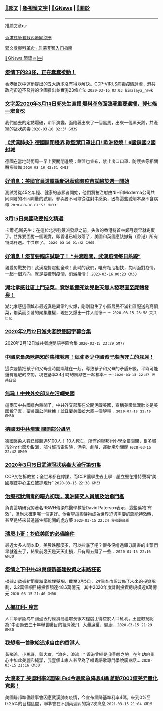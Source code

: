 ###  [:eagle:郭文](https://github.com/ourhimalayas/txt) | [:books:視頻文字](https://github.com/ourhimalayas/txt/blob/master/content/README.md) | [:newspaper:GNews](https://github.com/ourhimalayas/txt/blob/master/content/gnews/README.md) | [:pray:關於](https://github.com/ourhimalayas/home/tree/master/about)
---

推薦文章:point_right:

[香港抗争者致内地同胞书](https://github.com/ourhimalayas/news/blob/master/2019/08/a_letter_from_the_hong_kong_people.md)

[郭文贵爆料革命 · 启蒙开智入门指南](https://github.com/ourhimalayas/txt/issues/1)

[:newspaper:GNews 節錄 :fire: :new:](https://github.com/ourhimalayas/txt/blob/master/content/gnews/README.md) 



### [疫情下的23條，正在蠢蠢欲動！](/content/gnews/1/README.md)

香港反送中運動提出的五大訴求沒有得以解決。CCP-VIRUS病毒疫情肆虐，港共政府卻迫不及待的企圖推出並實施23條立法  `2020-03-16 03:03 himalaya_hawk`

### [文字版2020年3月14日郭先生直播 爆料革命面臨著重要選擇，郭七條一定會改](/content/gnews/2/README.md)

我們過去的定點爆破，和平演變，面臨著出來了一個黑馬，出來一個黑天鵝，共產黨的冠狀病毒  `2020-03-16 02:37 GM39`

### [《武漢肺炎》德國關閉邊界 歐盟禁口罩出口! 歐洲發燒！6國鎖國 2國封城](/content/gnews/3/README.md)

德國在當地時間周一早上要關閉邊境；歐盟也宣布，禁止出口口罩、防護衣等相關醫療設備  `2020-03-16 02:31 GM15`

### [好消息：美國官員透露說新冠狀病毒疫苗試驗於週一開始](/content/gnews/4/README.md)

測試將從45名年輕、健康的志願者開始，他們將被注射由NIH和Moderna公司共同開發的不同劑量的試劑。參與者不可能從注射中感染，因為這些試劑本身不含病毒  `2020-03-16 01:53 GM33`

### [3月15日美國政要推文精選](/content/gnews/5/README.md)

卡爾·巴斯先生：在這位北京強硬派發話之前，失敗的香港特首林鄭月娥早就完蛋了。世界要面對一個現實，即香港已經敗落了，美國和英國應該撤銷（香港）所有特殊待遇。中共來了。  `2020-03-16 01:42 GM65`

### [好消息！疫苗要臨床試驗了！ “共渡難關，武漢疫情每日熱線”](/content/gnews/6/README.md)

親愛的戰友們！武漢疫情震動全球！此時的我們，唯有相助相扶，共同面對疫情，一起一個方向，就是要控制疫情，消滅疫情！  `2020-03-16 00:23 GM30`

### [湖北孝感社區上門送菜，竟然能餓死幼兒數天無人發現直至屍體發臭！](/content/gnews/7/README.md)

湖北孝感這個城市最近真是異常的火爆，剛剛發生了小區居民不滿社區配送的高價菜，爛菜而引發的聚集維權，現在又爆出一件人間慘·······  `2020-03-15 23:58 灭共日记`

### [2020年2月12日滅共者說雙語字幕合集](/content/gnews/8/README.md)

2020年2月12日滅共者說雙語字幕合集  `2020-03-15 23:29 GM77`

### [中國家長愚昧無知的集權教育！促使多少中國孩子走向死亡的深淵！](/content/gnews/9/README.md)

這次疫情把孩子和父母長時間隔離在一起，導致孩子和父母的矛盾升級，平時可能還有逃避的空間，現在基本24小時的隔離在一起根本········  `2020-03-15 22:57 灭共日记`

### [無恥！中共外交部又在污衊美國](/content/gnews/10/README.md)

這兩天中共國牆內熱鬧了，中共外交部現在公開污衊美國，宣稱美國武漢肺炎是美國投了毒，要美國公開數據！並且要美國給大家一個解釋...  `2020-03-15 22:49 GM30`

### [德國因中共病毒 關閉部分邊界](/content/gnews/11/README.md)

德國感染人數已經超過5100人！ 10人死亡，所有的聯邦州小學全部關閉，很多城市的文化節均取消，部分城市電影院，酒吧，劇院，運動場均關閉  `2020-03-15 22:42 GM09`

### [2020年3月15日武漢冠狀病毒大流行第51集](/content/gnews/12/README.md)

CCP又在拆教堂；全世界都在停課，而CCP讓學生去上學；趙立堅在推特聲稱“美國疾控中心主任被抓現行”  `2020-03-15 22:38 GM33`

### [治療冠狀病毒的曙光初現，澳洲研究人員觸及治愈門檻](/content/gnews/13/README.md)

負責這項研究的著名RBWH傳染病醫學教授David Paterson表示，這些藥物“有效”，但尚未確定哪一個更好。他希望這些藥物成為世界迫切需要的萬能特效藥，甚至是將來普通醫生都能開的處方藥  `2020-03-15 22:24 秘密翻译组`

### [瑞恩小哥：抄底美股的必備條件](/content/gnews/14/README.md)

最近太多人問本ID，美股跌那麼多，可以抄底了吧？很多沒嚐過鐮刀厲害的韭菜們早就進去了，結果前幾天是天天止損，只有周五賺了一些...  `2020-03-15 22:16 GM30`

### [疫情之下中共48萬億新基建投資之末路狂花](/content/gnews/15/README.md)

根據21數據新聞實驗室梳理髮現，截至3月5日，24個省市區公佈了未來的投資規劃，2.2萬個項目總投資額達48.6萬億元，其中2020年度計劃投資總規模近8萬億元  `2020-03-15 21:40 GM06`

### [人權紅利- 序言](/content/gnews/16/README.md)

人口學家認為中國過去的經濟高速增長很大程度上得益於人口紅利。王豐教授認為“中國過去三十年舉世矚目的經濟騰飛…大量廉價、健康...  `2020-03-15 21:29 GM30`

### [我想唱一首歌給追求自由的香港人](/content/gnews/17/README.md)

黃飛鴻，小馬哥，郭大俠，“浪奔，浪流！“ 香港曾經是我夢想之地，在年幼的我心中如此美麗和純潔，我壹個山東人甚至為了唱粵語歌專門學說廣東話...  `2020-03-15 21:16 GM30`

### [大浪來了 美國利率2連降! Fed今晨緊急降息4碼 啟動7000億美元量化寬鬆！](/content/gnews/18/README.md)

美國聯邦準備理事會因應武漢肺炎疫情，今宣布調降基準利率4碼，來到0%至0.25%的目標區間，聯準會在不到兩週內的第2次降息  `2020-03-15 21:04 GM15`

